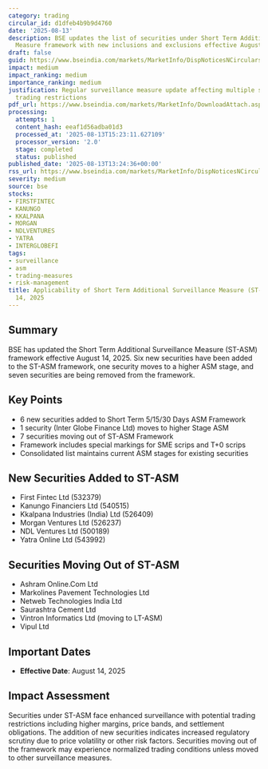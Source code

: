 ```yaml
---
category: trading
circular_id: d1dfeb4b9b9d4760
date: '2025-08-13'
description: BSE updates the list of securities under Short Term Additional Surveillance
  Measure framework with new inclusions and exclusions effective August 14, 2025.
draft: false
guid: https://www.bseindia.com/markets/MarketInfo/DispNoticesNCirculars.aspx?Noticeid={13B7209B-BA23-463B-A08D-E016E04BFC81}&noticeno=20250813-53&dt=08/13/2025&icount=53&totcount=65&flag=0
impact: medium
impact_ranking: medium
importance_ranking: medium
justification: Regular surveillance measure update affecting multiple securities with
  trading restrictions
pdf_url: https://www.bseindia.com/markets/MarketInfo/DownloadAttach.aspx?id=20250813-53&attachedId=82e966da-2e51-4dc7-b86c-0264b16c833d
processing:
  attempts: 1
  content_hash: eeaf1d56adba01d3
  processed_at: '2025-08-13T15:23:11.627109'
  processor_version: '2.0'
  stage: completed
  status: published
published_date: '2025-08-13T13:24:36+00:00'
rss_url: https://www.bseindia.com/markets/MarketInfo/DispNoticesNCirculars.aspx?Noticeid={13B7209B-BA23-463B-A08D-E016E04BFC81}&noticeno=20250813-53&dt=08/13/2025&icount=53&totcount=65&flag=0
severity: medium
source: bse
stocks:
- FIRSTFINTEC
- KANUNGO
- KKALPANA
- MORGAN
- NDLVENTURES
- YATRA
- INTERGLOBEFI
tags:
- surveillance
- asm
- trading-measures
- risk-management
title: Applicability of Short Term Additional Surveillance Measure (ST-ASM) - August
  14, 2025
---
```


## Summary

BSE has updated the Short Term Additional Surveillance Measure (ST-ASM) framework effective August 14, 2025. Six new securities have been added to the ST-ASM framework, one security moves to a higher ASM stage, and seven securities are being removed from the framework.

## Key Points

- 6 new securities added to Short Term 5/15/30 Days ASM Framework
- 1 security (Inter Globe Finance Ltd) moves to higher Stage ASM
- 7 securities moving out of ST-ASM Framework
- Framework includes special markings for SME scrips and T+0 scrips
- Consolidated list maintains current ASM stages for existing securities

## New Securities Added to ST-ASM

- First Fintec Ltd (532379)
- Kanungo Financiers Ltd (540515) 
- Kkalpana Industries (India) Ltd (526409)
- Morgan Ventures Ltd (526237)
- NDL Ventures Ltd (500189)
- Yatra Online Ltd (543992)

## Securities Moving Out of ST-ASM

- Ashram Online.Com Ltd
- Markolines Pavement Technologies Ltd
- Netweb Technologies India Ltd
- Saurashtra Cement Ltd
- Vintron Informatics Ltd (moving to LT-ASM)
- Vipul Ltd

## Important Dates

- **Effective Date**: August 14, 2025

## Impact Assessment

Securities under ST-ASM face enhanced surveillance with potential trading restrictions including higher margins, price bands, and settlement obligations. The addition of new securities indicates increased regulatory scrutiny due to price volatility or other risk factors. Securities moving out of the framework may experience normalized trading conditions unless moved to other surveillance measures.